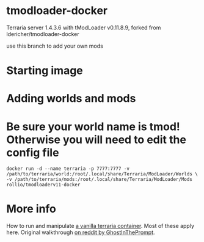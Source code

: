 # tmodloader-docker

Terraria server 1.4.3.6 with tModLoader v0.11.8.9, forked from ldericher/tmodloader-docker

use this branch to add your own mods

# Starting image
# Adding worlds and mods
# Be sure your world name is tmod! Otherwise you will need to edit the config file


    docker run -d --name terraria -p 7777:7777 -v /path/to/terraria/world:/root/.local/share/Terraria/ModLoader/Worlds \
    -v /path/to/terraria/mods:/root/.local/share/Terraria/ModLoader/Mods rollio/tmodloaderv11-docker

# More info

How to run and manipulate [a vanilla terraria container](https://store.docker.com/community/images/ryshe/terraria). Most of these apply here.
Original walkthrough [on reddit by GhostInThePrompt](https://www.reddit.com/r/Terraria/comments/7dbkfe/how_to_create_a_tmodloadermodded_server_on_linux).
